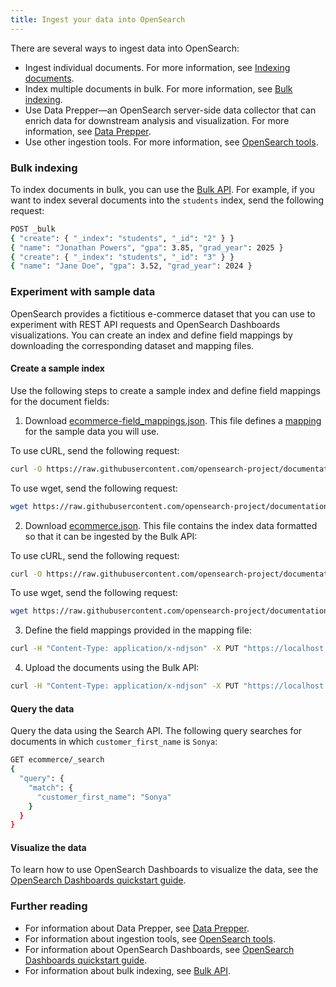 ```yaml
---
title: Ingest your data into OpenSearch
---
```


There are several ways to ingest data into OpenSearch:

- Ingest individual documents. For more information, see [Indexing documents](https://opensearch.org/docs/latest/getting-started/communicate/#indexing-documents).
- Index multiple documents in bulk. For more information, see [Bulk indexing](https://opensearch.org/docs/latest/getting-started/ingest-data/#bulk-indexing).
- Use Data Prepper—an OpenSearch server-side data collector that can enrich data for downstream analysis and visualization. For more information, see [Data Prepper](https://opensearch.org/docs/latest/data-prepper/).
- Use other ingestion tools. For more information, see [OpenSearch tools](https://opensearch.org/docs/latest/tools/).

### Bulk indexing

To index documents in bulk, you can use the [Bulk API](https://opensearch.org/docs/latest/api-reference/document-apis/bulk/). For example, if you want to index several documents into the `students` index, send the following request:

```sh
POST _bulk
{ "create": { "_index": "students", "_id": "2" } }
{ "name": "Jonathan Powers", "gpa": 3.85, "grad_year": 2025 }
{ "create": { "_index": "students", "_id": "3" } }
{ "name": "Jane Doe", "gpa": 3.52, "grad_year": 2024 }
```

### Experiment with sample data

OpenSearch provides a fictitious e-commerce dataset that you can use to experiment with REST API requests and OpenSearch Dashboards visualizations. You can create an index and define field mappings by downloading the corresponding dataset and mapping files.

#### Create a sample index

Use the following steps to create a sample index and define field mappings for the document fields:

1. Download [ecommerce-field_mappings.json](https://github.com/opensearch-project/documentation-website/blob/2.15/assets/examples/ecommerce-field_mappings.json). This file defines a [mapping](https://opensearch.org/docs/latest/opensearch/mappings/) for the sample data you will use.

To use cURL, send the following request:

```sh
curl -O https://raw.githubusercontent.com/opensearch-project/documentation-website/2.15/assets/examples/ecommerce-field_mappings.json
```

To use wget, send the following request:

```sh
wget https://raw.githubusercontent.com/opensearch-project/documentation-website/2.15/assets/examples/ecommerce-field_mappings.json
```

2. Download [ecommerce.json](https://github.com/opensearch-project/documentation-website/blob/2.15/assets/examples/ecommerce.json). This file contains the index data formatted so that it can be ingested by the Bulk API:

To use cURL, send the following request:

```sh
curl -O https://raw.githubusercontent.com/opensearch-project/documentation-website/2.15/assets/examples/ecommerce.json
```

To use wget, send the following request:

```sh
wget https://raw.githubusercontent.com/opensearch-project/documentation-website/2.15/assets/examples/ecommerce.json
```

3. Define the field mappings provided in the mapping file:

```sh
curl -H "Content-Type: application/x-ndjson" -X PUT "https://localhost:9200/ecommerce" -ku admin:<custom-admin-password> --data-binary "@ecommerce-field_mappings.json"
```

4. Upload the documents using the Bulk API:

```sh
curl -H "Content-Type: application/x-ndjson" -X PUT "https://localhost:9200/ecommerce/_bulk" -ku admin:<custom-admin-password> --data-binary "@ecommerce.json"
```

#### Query the data

Query the data using the Search API. The following query searches for documents in which `customer_first_name` is `Sonya`:

```sh
GET ecommerce/_search
{
  "query": {
    "match": {
      "customer_first_name": "Sonya"
    }
  }
}
```

#### Visualize the data

To learn how to use OpenSearch Dashboards to visualize the data, see the [OpenSearch Dashboards quickstart guide](https://opensearch.org/docs/latest/dashboards/quickstart/).

### Further reading

- For information about Data Prepper, see [Data Prepper](https://opensearch.org/docs/latest/data-prepper/).
- For information about ingestion tools, see [OpenSearch tools](https://opensearch.org/docs/latest/tools/).
- For information about OpenSearch Dashboards, see [OpenSearch Dashboards quickstart guide](https://opensearch.org/docs/latest/dashboards/quickstart/).
- For information about bulk indexing, see [Bulk API](https://opensearch.org/docs/latest/api-reference/document-apis/bulk/).
